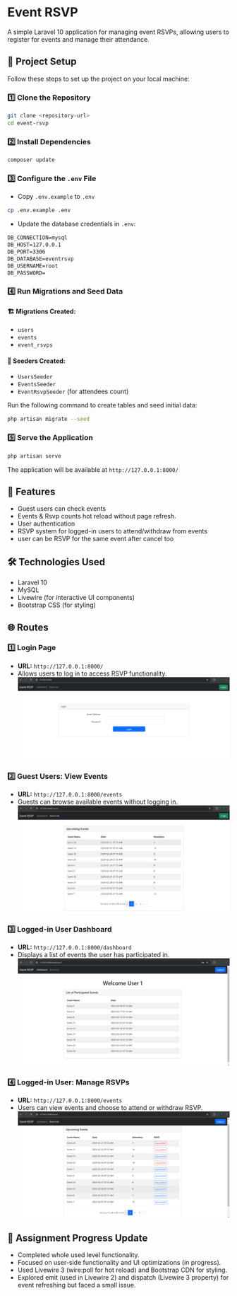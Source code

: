 # Event RSVP

A simple Laravel 10 application for managing event RSVPs, allowing users to register for events and manage their attendance.

## 🚀 Project Setup

Follow these steps to set up the project on your local machine:

### 1️⃣ Clone the Repository
```sh
git clone <repository-url>
cd event-rsvp
```

### 2️⃣ Install Dependencies
```sh
composer update
```

### 3️⃣ Configure the `.env` File
- Copy `.env.example` to `.env`
```sh
cp .env.example .env
```
- Update the database credentials in `.env`:
```env
DB_CONNECTION=mysql
DB_HOST=127.0.0.1
DB_PORT=3306
DB_DATABASE=eventrsvp
DB_USERNAME=root
DB_PASSWORD=
```

### 4️⃣ Run Migrations and Seed Data

#### 🏗️ Migrations Created:
- `users`
- `events`
- `event_rsvps`

#### 🌱 Seeders Created:
- `UsersSeeder`
- `EventsSeeder`
- `EventRsvpSeeder` (for attendees count)

Run the following command to create tables and seed initial data:
```sh
php artisan migrate --seed
```

### 5️⃣ Serve the Application
```sh
php artisan serve
```
The application will be available at `http://127.0.0.1:8000/`

## 📌 Features
- Guest users can check events
- Events & Rsvp counts hot reload without page refresh. 
- User authentication
- RSVP system for logged-in users to attend/withdraw from events
- user can be RSVP for the same event after cancel too

## 🛠️ Technologies Used
- Laravel 10
- MySQL
- Livewire (for interactive UI components)
- Bootstrap CSS (for styling)

## 🌐 Routes

### 1️⃣ Login Page
- **URL:** `http://127.0.0.1:8000/`
- Allows users to log in to access RSVP functionality.
![alt text](login.png)

### 2️⃣ Guest Users: View Events
- **URL:** `http://127.0.0.1:8000/events`
- Guests can browse available events without logging in.
![alt text](guest-events-list.png)

### 3️⃣ Logged-in User Dashboard
- **URL:** `http://127.0.0.1:8000/dashboard`
- Displays a list of events the user has participated in.
![alt text](dashboard.png)

### 4️⃣ Logged-in User: Manage RSVPs
- **URL:** `http://127.0.0.1:8000/events`
- Users can view events and choose to attend or withdraw RSVP.
![alt text](logged-in-user-events-rsvp.png)


## 📌 Assignment Progress Update

- Completed whole used level functionality.
- Focused on user-side functionality and UI optimizations (in progress).
- Used Livewire 3 (wire:poll for hot reload) and Bootstrap CDN for styling.
- Explored emit (used in Livewire 2) and dispatch (Livewire 3 property) for event refreshing but faced a small issue.
